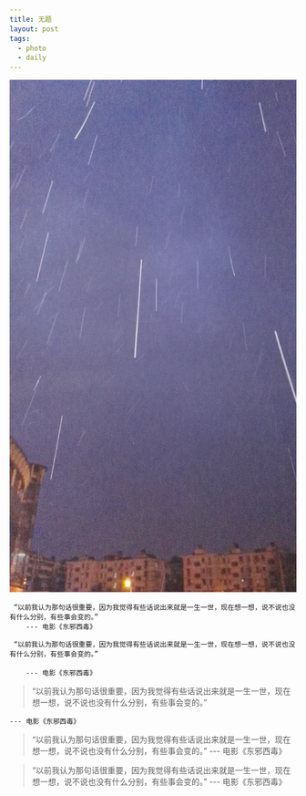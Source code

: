 ```yaml
---
title: 无题 
layout: post
tags:
  - photo
  - daily
---
```


![](/media/files/2016/01/12/snow_0640.jpg)

```
 “以前我认为那句话很重要，因为我觉得有些话说出来就是一生一世，现在想一想，说不说也没有什么分别，有些事会变的。” 
	--- 电影《东邪西毒》
```

```
 “以前我认为那句话很重要，因为我觉得有些话说出来就是一生一世，现在想一想，说不说也没有什么分别，有些事会变的。” 

	--- 电影《东邪西毒》
```

> “以前我认为那句话很重要，因为我觉得有些话说出来就是一生一世，现在想一想，说不说也没有什么分别，有些事会变的。” 

	--- 电影《东邪西毒》

> “以前我认为那句话很重要，因为我觉得有些话说出来就是一生一世，现在想一想，说不说也没有什么分别，有些事会变的。” 
>	--- 电影《东邪西毒》


> “以前我认为那句话很重要，因为我觉得有些话说出来就是一生一世，现在想一想，说不说也没有什么分别，有些事会变的。” 
	--- 电影《东邪西毒》
